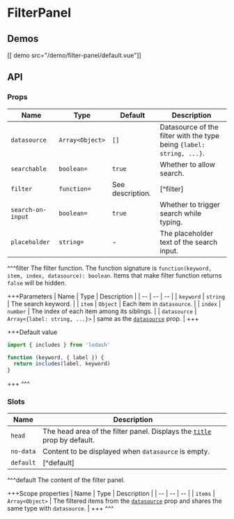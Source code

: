 # FilterPanel

## Demos

[[ demo src="/demo/filter-panel/default.vue"]]

## API

### Props

| Name | Type | Default | Description |
| -- | -- | -- | -- |
| ``datasource`` | `Array<Object>` | `[]` | Datasource of the filter with the type being `{label: string, ...}`. |
| ``searchable`` | `boolean=` | `true` | Whether to allow search. |
| ``filter`` | `function=` | See description. | [^filter] |
| ``search-on-input`` | `boolean=` | `true` | Whether to trigger search while typing. |
| ``placeholder`` | `string=` | - | The placeholder text of the search input. |

^^^filter
The filter function. The function signature is `function(keyword, item, index, datasource): boolean`. Items that make filter function returns `false` will be hidden.

+++Parameters
| Name | Type | Description |
| -- | -- | -- |
| `keyword` | `string` | The search keyword. |
| `item` | `Object` | Each item in `datasource`. |
| `index` | `number` | The index of each item among its siblings. |
| `datasource` | `Array<{label: string, ...}>` | same as the [`datasource`](#props-datasource) prop. |
+++

+++Default value
```js
import { includes } from 'lodash'

function (keyword, { label }) {
  return includes(label, keyword)
}
```
+++
^^^

### Slots

| Name | Description |
| -- | -- |
| ``head`` | The head area of the filter panel. Displays the [`title`](#props-title) prop by default. |
| ``no-data`` | Content to be displayed when `datasource` is empty. |
| ``default`` | [^default] |

^^^default
The content of the filter panel.

+++Scope properties
| Name | Type | Description |
| -- | -- | -- |
| `items` | `Array<Object>` | The filtered items from the [`datasource`](#props-datasource) prop and shares the same type with `datasource`. |
+++
^^^
